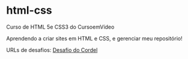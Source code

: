 # html-css
 Curso de HTML 5e CSS3  do CursoemVídeo

Aprendendo a criar sites em HTML e CSS, e gerenciar meu repositório!

URLs de desafios:
<a href="https://keilaweb.github.io/desafio-cordel/">Desafio do Cordel</a>
